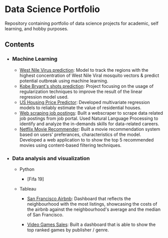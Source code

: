 # Data Science Portfolio
Repository containing portfolio of data science projects for academic, self learning, and hobby purposes.


## Contents 

- ### Machine Learning

   - [West Nile Virus prediction](https://github.com/sarahtansj/Tinkering/tree/master/West_Nile): Model to track the regions with the highest concentration of West Nile Viral mosquito vectors & predict potential outbreak using machine learning.
   - [Kobe Bryant's shots prediction](https://github.com/sarahtansj/Tinkering/blob/master/Kobe/kobe_final.ipynb): Project focusing on the usage of regularization techniques to improve the result of the linear regression model used.
   - [US Housing Price Predictor](https://github.com/sarahtansj/Tinkering/blob/master/US%20housing/ames_housing_final.ipynb): Developed multivariate regression models to reliably estimate the value of residential houses.  
   - [Web scraping job postings](https://github.com/sarahtansj/DSI---Projects/tree/master/Project%204): Built a webscraper to scrape data related job postings from job portal. Used Natural Language Processing to identify and analyze the in-demands skills for data-related careers.
   - [Netflix Movie Recommender](https://github.com/sarahtansj/Capstone): Built a movie recommendation system based on users' preferances, characteristics of the model. Developed a web application to to show the top 5 recommended movies using content-based filtering techniques.



- ### Data analysis and visualization
   - Python
      -  [Fifa 19]
   
   
   - Tableau
      - [San Francisco Airbnb](https://public.tableau.com/profile/sarahztan#!/vizhome/SanFranciscoAirbnb/Airbnblistings): Dashboard that reflects the neighbourhood with the most listings, showcasing the costs of the airbnb against the neighbourhood's average and the median of San Francisco.

      - [Video Games Sales](https://public.tableau.com/profile/sarahztan#!/vizhome/Videogamesindustry/VIDEOGAMES?publish=yes): Built a dashboard that is able to show the top ranked games by publisher / genre.



